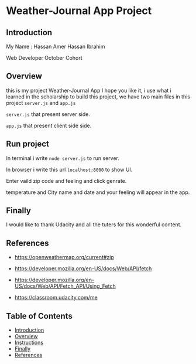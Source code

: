 # Weather-Journal App Project

## Introduction
My Name : Hassan Amer Hassan Ibrahim

Web Developer October Cohort


## Overview
this is my project Weather-Journal App I hope you like it, i use what i learned in the scholarship to build this project, we have two main files in this project `server.js` and `app.js`

 `server.js` that present server side.

 `app.js` that present client side side.

## Run project
In terminal i write `node server.js` to run server.

In browser i write this url `localhost:8000` to show UI.

Enter vaild zip code and feeling and click genrate.

temperature and City name and date and your feeling will appear in the app.


## Finally
I would like to thank Udacity and all the tuters for this wonderful content.

## References
* https://openweathermap.org/current#zip
* https://developer.mozilla.org/en-US/docs/Web/API/fetch
* https://developer.mozilla.org/en-US/docs/Web/API/Fetch_API/Using_Fetch

* https://classroom.udacity.com/me


## Table of Contents
* [Introduction](#Introduction)
* [Overview](#Overview)
* [Instructions](#Run-project)
* [Finally](#Finally)
* [References](#References)
